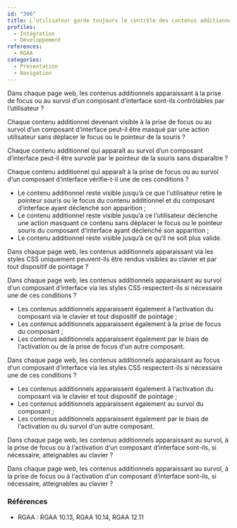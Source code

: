 ```yaml
---
id: "366"
title: L‘utilisateur garde toujours le contrôle des contenus additionnels quelle que soit son dispositif de navigation.
profiles:
  - Intégration
  - Développement
references:
  - RGAA
categories:
  - Présentation
  - Navigation
---
```


Dans chaque page web, les contenus additionnels apparaissant à la prise de focus ou au survol d‘un composant d‘interface sont-ils contrôlables par l‘utilisateur ?

Chaque contenu additionnel devenant visible à la prise de focus ou au survol d‘un composant d‘interface peut-il être masqué par une action utilisateur sans déplacer le focus ou le pointeur de la souris ?

Chaque contenu additionnel qui apparaît au survol d‘un composant d‘interface peut-il être survolé par le pointeur de la souris sans disparaître ?

Chaque contenu additionnel qui apparaît à la prise de focus ou au survol d‘un composant d‘interface vérifie-t-il une de ces conditions ?
* Le contenu additionnel reste visible jusqu‘à ce que l‘utilisateur retire le pointeur souris ou le focus du contenu additionnel et du composant d‘interface ayant déclenché son apparition ;
* Le contenu additionnel reste visible jusqu‘à ce l‘utilisateur déclenche une action masquant ce contenu sans déplacer le focus ou le pointeur souris du composant d‘interface ayant déclenché son apparition ;
* Le contenu additionnel reste visible jusqu‘à ce qu‘il ne soit plus valide.


Dans chaque page web, les contenus additionnels apparaissant via les styles CSS uniquement peuvent-ils être rendus visibles au clavier et par tout dispositif de pointage ?

Dans chaque page web, les contenus additionnels apparaissant au survol d‘un composant d‘interface via les styles CSS respectent-ils si nécessaire une de ces conditions ?
* Les contenus additionnels apparaissent également à l‘activation du composant via le clavier et tout dispositif de pointage ;
* Les contenus additionnels apparaissent également à la prise de focus du composant ;
* Les contenus additionnels apparaissent également par le biais de l‘activation ou de la prise de focus d‘un autre composant.

Dans chaque page web, les contenus additionnels apparaissant au focus d‘un composant d‘interface via les styles CSS respectent-ils si nécessaire une de ces conditions ?
* Les contenus additionnels apparaissent également à l‘activation du composant via le clavier et tout dispositif de pointage ;
* Les contenus additionnels apparaissent également au survol du composant ;
* Les contenus additionnels apparaissent également par le biais de l‘activation ou du survol d‘un autre composant.


Dans chaque page web, les contenus additionnels apparaissant au survol, à la prise de focus ou à l‘activation d‘un composant d‘interface sont-ils, si nécessaire, atteignables au clavier ?

Dans chaque page web, les contenus additionnels apparaissant au survol, à la prise de focus ou à l‘activation d‘un composant d‘interface sont-ils, si nécessaire, atteignables au clavier ?



### Références

*   RGAA : RGAA 10.13, RGAA 10.14, RGAA 12.11
